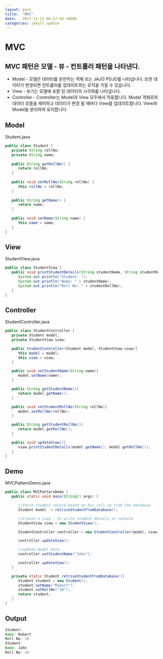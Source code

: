 ```yaml
---
layout: post
title:  "MVC"
date:   2017-11-12 06:57:48 +0900
categories: jekyll update
---
```


# MVC
## MVC 패턴은 모델 - 뷰 - 컨트롤러 패턴을 나타낸다.
* Model - 모델은 데이터를 운반하는 객체 또는 JAJO POJO를 나타냅니다. 또한 데이터가 변경되면 컨트롤러를 업데이트하는 로직을 가질 수 있습니다.
* View - 보기는 모델에 포함 된 데이터의 시각화를 나타냅니다.
* Controller - Controller는 Model과 View 모두에서 작동합니다. Model 객체로의 데이터 흐름을 제어하고 데이터가 변경 될 때마다 View를 업데이트합니다. View와 Model을 분리하여 유지합니다.

## Model

Student.java
```java
public class Student {
   private String rollNo;
   private String name;
   
   public String getRollNo() {
      return rollNo;
   }
   
   public void setRollNo(String rollNo) {
      this.rollNo = rollNo;
   }
   
   public String getName() {
      return name;
   }
   
   public void setName(String name) {
      this.name = name;
   }
}
```

## View
StudentView.java
```java
public class StudentView {
   public void printStudentDetails(String studentName, String studentRollNo){
      System.out.println("Student: ");
      System.out.println("Name: " + studentName);
      System.out.println("Roll No: " + studentRollNo);
   }
}
```

## Controller
StudentController.java
```java
public class StudentController {
   private Student model;
   private StudentView view;

   public StudentController(Student model, StudentView view){
      this.model = model;
      this.view = view;
   }

   public void setStudentName(String name){
      model.setName(name);		
   }

   public String getStudentName(){
      return model.getName();		
   }

   public void setStudentRollNo(String rollNo){
      model.setRollNo(rollNo);		
   }

   public String getStudentRollNo(){
      return model.getRollNo();		
   }

   public void updateView(){				
      view.printStudentDetails(model.getName(), model.getRollNo());
   }	
}
```

## Demo

MVCPatternDemo.java
```java
public class MVCPatternDemo {
   public static void main(String[] args) {

      //fetch student record based on his roll no from the database
      Student model  = retriveStudentFromDatabase();

      //Create a view : to write student details on console
      StudentView view = new StudentView();

      StudentController controller = new StudentController(model, view);

      controller.updateView();

      //update model data
      controller.setStudentName("John");

      controller.updateView();
   }

   private static Student retriveStudentFromDatabase(){
      Student student = new Student();
      student.setName("Robert");
      student.setRollNo("10");
      return student;
   }
}
```

## Output
```java
Student: 
Name: Robert
Roll No: 10
Student: 
Name: John
Roll No: 10
```